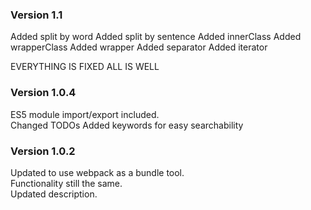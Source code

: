 ### Version 1.1

Added split by word
Added split by sentence
Added innerClass
Added wrapperClass
Added wrapper
Added separator
Added iterator

EVERYTHING IS FIXED ALL IS WELL

### Version 1.0.4

ES5 module import/export included.  
Changed TODOs
Added keywords for easy searchability

### Version 1.0.2

Updated to use webpack as a bundle tool.  
Functionality still the same.  
Updated description.
